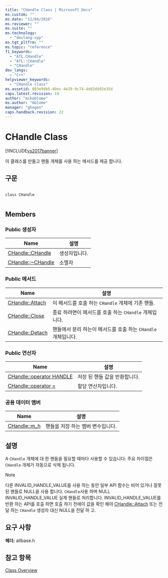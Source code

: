 ```yaml
---
title: "CHandle Class | Microsoft Docs"
ms.custom: ""
ms.date: "11/04/2016"
ms.reviewer: ""
ms.suite: ""
ms.technology: 
  - "devlang-cpp"
ms.tgt_pltfrm: ""
ms.topic: "reference"
f1_keywords: 
  - "ATL.CHandle"
  - "ATL::CHandle"
  - "CHandle"
dev_langs: 
  - "C++"
helpviewer_keywords: 
  - "CHandle class"
ms.assetid: 883e9db5-40ec-4e29-9c74-4dd2ddd2e35d
caps.latest.revision: 19
author: "mikeblome"
ms.author: "mblome"
manager: "ghogen"
caps.handback.revision: 22
---
```

# CHandle Class
[!INCLUDE[vs2017banner](../../assembler/inline/includes/vs2017banner.md)]

이 클래스를 만들고 핸들 개체를 사용 하는 메서드를 제공 합니다.  
  
## 구문  
  
```  
  
class CHandle  
  
```  
  
## Members  
  
### Public 생성자  
  
|Name|설명|  
|----------|--------|  
|[CHandle::CHandle](../Topic/CHandle::CHandle.md)|생성자입니다.|  
|[CHandle::~CHandle](../Topic/CHandle::~CHandle.md)|소멸자|  
  
### Public 메서드  
  
|Name|설명|  
|----------|--------|  
|[CHandle::Attach](../Topic/CHandle::Attach.md)|이 메서드를 호출 하는 `CHandle` 개체에 기존 핸들.|  
|[CHandle::Close](../Topic/CHandle::Close.md)|종료 하려면이 메서드를 호출 하는 `CHandle` 개체입니다.|  
|[CHandle::Detach](../Topic/CHandle::Detach.md)|핸들에서 분리 하는이 메서드를 호출 하는 `CHandle` 개체입니다.|  
  
### Public 연산자  
  
|Name|설명|  
|----------|--------|  
|[CHandle::operator HANDLE](../Topic/CHandle::operator%20HANDLE.md)|저장 된 핸들 값을 반환합니다.|  
|[CHandle::operator \=](../Topic/CHandle::operator%20=.md)|할당 연산자입니다.|  
  
### 공용 데이터 멤버  
  
|Name|설명|  
|----------|--------|  
|[CHandle::m\_h](../Topic/CHandle::m_h.md)|핸들을 저장 하는 멤버 변수입니다.|  
  
## 설명  
 A `CHandle` 개체에 대 한 핸들을 필요할 때마다 사용할 수 있습니다: 주요 차이점은 `CHandle` 개체가 자동으로 삭제 됩니다.  
  
> [!NOTE]
>  다른 INVALID\_HANDLE\_VALUE를 사용 하는 동안 일부 API 함수는 비어 있거나 잘못 된 핸들로 NULL을 사용 합니다.  `CHandle`사용 하며 NULL INVALID\_HANDLE\_VALUE 실제 핸들로 처리합니다.  INVALID\_HANDLE\_VALUE를 반환 하는 API를 호출 하면 호출 하기 전에이 값을 확인 해야  [CHandle::Attach](../Topic/CHandle::Attach.md) 또는 전달 하는 `CHandle` 생성자 대신 NULL을 전달 하 고.  
  
## 요구 사항  
 **헤더:** atlbase.h  
  
## 참고 항목  
 [Class Overview](../../atl/atl-class-overview.md)